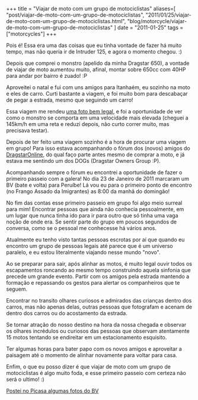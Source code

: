 +++
title = "Viajar de moto com um grupo de motociclistas"
aliases=[
  "post/viajar-de-moto-com-um-grupo-de-motociclistas",
  "2011/01/25/viajar-de-moto-com-um-grupo-de-motociclistas.html",
  "blog/motorcycle/viajar-de-moto-com-um-grupo-de-motociclistas"
]
date = "2011-01-25"
tags = ["motorcycles"]
+++

Pois é! Essa era uma das coisas que eu tinha vontade de fazer há muito tempo,
mas não queria ir de Intruder 125, e agora o momento chegou. :)

Depois que comprei o monstro (apelido da minha Dragstar 650), a vontade de
viajar de moto aumentou muito, afinal, montar sobre 650cc com 40HP para andar
por bairro é zuado! :P

Aproveitei o natal e fui com uns amigos para Itanhaém, eu sozinho na moto e eles
de carro. Curti bastante a viagem, e foi muito bom para descabaçar de pegar a
estrada, mesmo que seguindo um carro!

Essa viagem me rendeu [uma foto bem legal](http://twitpic.com/3jxu1p), e foi a
oportunidade de ver como o monstro se comporta em uma velocidade mais elevada
(cheguei a 145km/h em uma reta e reduzi depois, não curto correr muito, mas
precisava testar).

Depois de ter feito uma viagem sozinho é a hora de procurar uma viagem em grupo!
Para isso estava acompanhando o fórum dos (novos) amigos do
[DragstarOnline](http://dragstaronline.livreforum.com/forum), do qual faço parte
antes mesmo de comprar a moto, e já estava me sentindo um dos DOGs (Dragstar
Owners Group :P).

Acompanhando sempre o fórum eu encontrei a oportunidade de fazer o primeiro
passeio com a galera! No dia 23 de Janeiro de 2011 marcaram um BV (bate e volta)
para Peruíbe! Lá vou eu para o primeiro ponto de encontro (no Frango Assado da
Imigrantes) as 8:00 da manhã do domingão!

No fim das contas esse primeiro passeio em grupo foi algo meio surreal para mim!
Encontrar pessoas que ainda não conhecia pessoalmente, em um lugar que nunca
tinha ido para ir para outro que só tinha uma vaga noção de onde era. Se sentir
parte do grupo em poucos segundos de conversa, como se o pessoal me conhecesse
há vários anos.

Atualmente eu tenho visto tantas pessoas escrotas por aí que quando eu encontro
um grupo de pessoas legais até parece que é um universo paralelo, e eu estou
literalmente viajando nesse mundo "novo".

Ao se preparar para sair, após alinhar as motos, é muito legal ouvir todos os
escapamentos roncando ao mesmo tempo construindo aquela sinfonia que precede um
grande evento.
Partir com os amigos pela estrada mantendo a formação e repassando os gestos
para alertar os companheiros que te seguem.

Encontrar no transito olhares curiosos e admirados das crianças dentro dos
carros, mas não apenas delas, outras pessoas que fotografam e acenam de dentro
dos carros ou do acostamento da estrada.

Se tornar atração do nosso destino na hora da nossa chegada e observar os
olhares incrédulos ou curiosos das pessoas que observam atentamente 15 motos
tentando se endireitar em um estacionamento esquisito.

Ter algumas horas para bater papo com os novos amigos e aproveitar a paisagem
até o momento de alinhar novamente para voltar para casa.

Enfim, o que eu posso dizer é que viajar de moto com um grupo de motociclistas é
algo muito foda, e esse primeiro passeio com certeza não será o ultimo! :)

[Postei no Picasa algumas fotos do BV](http://picasaweb.google.com/Willian.molinari/20110123BVPeruibeComOsDOGs?feat=directlink)




